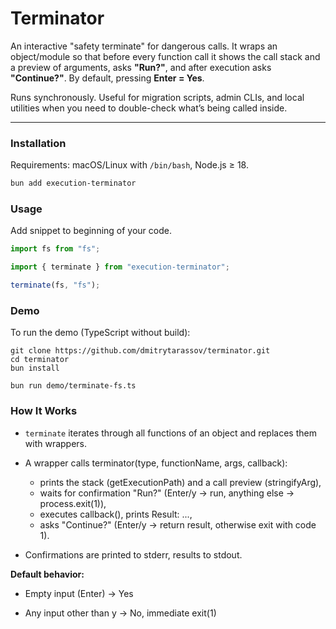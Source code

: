 # Terminator

An interactive "safety terminate" for dangerous calls. It wraps an object/module so that before every function call it shows the call stack and a preview of arguments, asks **"Run?"**, and after execution asks **"Continue?"**. By default, pressing **Enter = Yes**.

Runs synchronously. Useful for migration scripts, admin CLIs, and local utilities when you need to double-check what’s being called inside.

---

### Installation

Requirements: macOS/Linux with `/bin/bash`, Node.js ≥ 18.

```bash
bun add execution-terminator
```

### Usage

Add snippet to beginning of your code.

```typescript
import fs from "fs";

import { terminate } from "execution-terminator";

terminate(fs, "fs");
```

### Demo

To run the demo (TypeScript without build):

```shell
git clone https://github.com/dmitrytarassov/terminator.git
cd terminator
bun install

bun run demo/terminate-fs.ts
```

### How It Works

- `terminate` iterates through all functions of an object and replaces them with wrappers.

- A wrapper calls terminator(type, functionName, args, callback):
  - prints the stack (getExecutionPath) and a call preview (stringifyArg), 
  - waits for confirmation "Run?" (Enter/y → run, anything else → process.exit(1)), 
  - executes callback(), prints Result: ..., 
  - asks "Continue?" (Enter/y → return result, otherwise exit with code 1). 
- Confirmations are printed to stderr, results to stdout.

**Default behavior:**

- Empty input (Enter) → Yes

- Any input other than y → No, immediate exit(1)